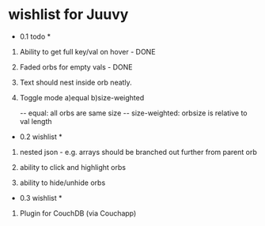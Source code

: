 # wishlist for Juuvy #

* 0.1 todo *

1. Ability to get full key/val on hover - DONE

2. Faded orbs for empty vals - DONE

3. Text should nest inside orb neatly.

4. Toggle mode a)equal b)size-weighted

	-- equal: all orbs are same size
	-- size-weighted: orbsize is relative to val length

* 0.2 wishlist *

1. nested json - e.g. arrays should be branched out further from parent orb

2. ability to click and highlight orbs

3. ability to hide/unhide orbs

* 0.3 wishlist *

1. Plugin for CouchDB (via Couchapp)

